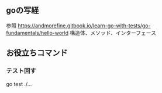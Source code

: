 ## goの写経

参照
https://andmorefine.gitbook.io/learn-go-with-tests/go-fundamentals/hello-world
構造体、メソッド、インターフェース
## お役立ちコマンド
### テスト回す
go test ./...